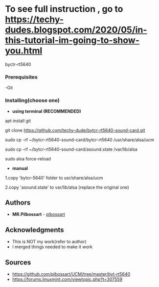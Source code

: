 # To see full instruction , go to https://techy-dudes.blogspot.com/2020/05/in-this-tutorial-im-going-to-show-you.html
byctr-rt5640

### Prerequisites
-Git

### Installing(choose one)

* **using terminal (RECOMMENDED)**

apt install git

git clone https://github.com/techy-dude/bytcr-rt5640-sound-card.git

sudo cp -rf ~/bytcr-rt5640-sound-card/bytcr-rt5640 /usr/share/alsa/ucm

sudo cp -rf ~/bytcr-rt5640-sound-card/asound.state /var/lib/alsa

sudo alsa force-reload

* **manual**

1.copy 'bytcr-5640' folder to usr/share/alsa/ucm

2.copy 'asound.state' to var/lib/alsa (replace the original one)


## Authors

* **MR.Pilbossart**  - [plbossart](https://github.com/plbossart)


## Acknowledgments

* This is NOT my work(refer to author)
* I merged things needed to make it work 

## Sources


* https://github.com/plbossart/UCM/tree/master/byt-rt5640
* https://forums.linuxmint.com/viewtopic.php?t=307559
